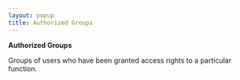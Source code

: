 ```yaml
---
layout: popup
title: Authorized Groups
---
```



**Authorized Groups**


Groups of users who have been granted access rights to a particular function.
